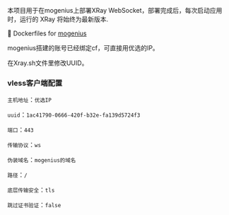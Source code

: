 
本项目用于在mogenius上部署XRay WebSocket，部署完成后，每次启动应用时，运行的 XRay 将始终为最新版本.

:whale: Dockerfiles for [mogenius](https://mogenius.io)

mogenius搭建的账号已经绑定cf，可直接用优选的IP。

在Xray.sh文件里修改UUID。

###  vless客户端配置

`主机地址`：`优选IP`

`uuid`：`1ac41790-0666-420f-b32e-fa139d5724f3`

`端口`：`443`

`传输协议`：`ws`

`伪装域名`：`mogenius的域名`

`路径`：`/`

`底层传输安全`：`tls`

`跳过证书验证`：`false`